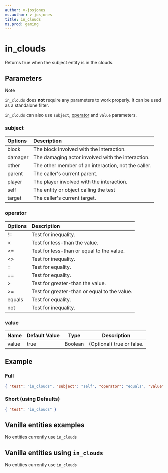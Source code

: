 ```yaml
---
author: v-josjones
ms.author: v-josjones
title: in_clouds
ms.prod: gaming
---
```


# in_clouds

Returns true when the subject entity is in the clouds.

## Parameters

> [!Note]
> `in_clouds` does **not** require any parameters to work properly. It can be used as a standalone filter.
>
> `in_clouds` can also use `subject`, [operator](../Definitions/NestedTables/operator.md) and `value` parameters.

### subject

| Options| Description |
|:-----------|:-----------|
| block| The block involved with the interaction. |
| damager| The damaging actor involved with the interaction. |
| other| The other member of an interaction, not the caller. |
| parent| The caller's current parent. |
| player| The player involved with the interaction. |
| self| The entity or object calling the test |
| target| The caller's current target. |

### operator

| Options| Description |
|:-----------|:-----------|
| !=| Test for inequality. |
| <| Test for less-than the value. |
| <=| Test for less-than or equal to the value. |
| <>| Test for inequality. |
| =| Test for equality. |
| ==| Test for equality. |
| >| Test for greater-than the value. |
| >=| Test for greater-than or equal to the value. |
| equals| Test for equality. |
| not| Test for inequality. |

### value

|Name |Default Value  |Type  |Description  |
|---------|---------|---------|---------|
|value |true |Boolean |(Optional) true or false. |

## Example

### Full

```json
{ "test": "in_clouds", "subject": "self", "operator": "equals", "value": "true" }
```

### Short (using Defaults)

```json
{ "test": "in_clouds" }
```

## Vanilla entities examples

No entities currently use `in_clouds`

## Vanilla entities using `in_clouds`

No entities currently use `in_clouds`
